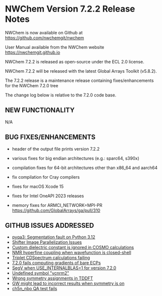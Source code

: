 NWChem Version 7.2.2 Release Notes
==================================

NWChem is now available on Github at
https://github.com/nwchemgit/nwchem

User Manual available from the NWChem website
https://nwchemgit.github.io

NWChem 7.2.2 is released as open-source under the ECL 2.0 license.

NWChem 7.2.2 will be released with the latest Global Arrays Toolkit (v5.8.2).

The  7.2.2 release is a maintenance release containing fixes/enhancements for the NWChem 7.2.0 tree

The change log below is relative to the 7.2.0 code base.

NEW FUNCTIONALITY
-----

   N/A
   

BUG FIXES/ENHANCEMENTS
-----

* header of the output file prints version 7.2.2

* various fixes for big endian architectures (e.g.: sparc64, s390x)

* compilation fixes for 64-bit architectures other than x86_64 and aarch64

* fix compilation for Cray compilers

* fixes for macOS Xcode 15

* fixes for Intel OneAPI 2023 releases

* memory fixes for ARMCI_NETWORK=MPI-PR https://github.com/GlobalArrays/ga/pull/310

GITHUB ISSUES ADDRESSED
----
   * [pyqa3: Segmentation fault on Python 3.12](https://github.com/nwchemgit/nwchem/issues/892)
   * [Shifter Image Parallelization Issues](https://github.com/nwchemgit/nwchem/issues/775)
   * [Custom dielectric constant is ignored in COSMO calculations](https://github.com/nwchemgit/nwchem/issues/776)
   * [NMR hyperfine coupling when wavefunction is closed-shell](https://github.com/nwchemgit/nwchem/issues/788)
   * [Triplet CDSpectrum calculations failing](https://github.com/nwchemgit/nwchem/issues/796)
   * [7.2.0 fails computing gradients of bare ECPs](https://github.com/nwchemgit/nwchem/issues/801)
   * [SegV when USE_INTERNALBLAS=1 for version 7.2.0](https://github.com/nwchemgit/nwchem/issues/804)
   * [Undefined symbol "ycnrm2"](https://github.com/nwchemgit/nwchem/issues/817)
   * [Wrong symmetry assignments in TDDFT](https://github.com/nwchemgit/nwchem/issues/828)
   * [GW might lead to incorrect results when symmetry is on](https://github.com/nwchemgit/nwchem/issues/829)
   * [ch5n_nbo QA test fails](https://github.com/nwchemgit/nwchem/issues/864)
   
